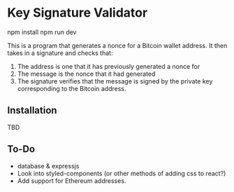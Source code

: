 # Key Signature Validator

  npm install
  npm run dev

This is a program that generates a nonce for a Bitcoin wallet address. It then takes in a signature and checks that:

1. The address is one that it has previously generated a nonce for
2. The message is the nonce that it had generated
3. The signature verifies that the message is signed by the private key corresponding to the Bitcoin address.

## Installation

TBD

## To-Do

* database & expressjs
* Look into styled-components (or other methods of adding css to react?)
* Add support for Ethereum addresses.